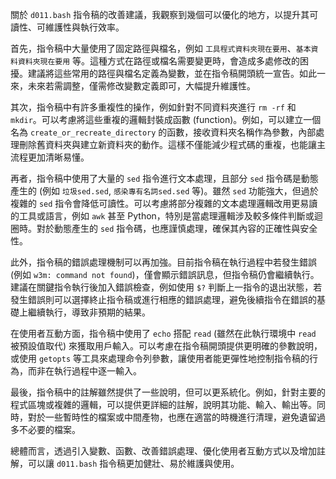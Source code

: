關於 `d011.bash` 指令稿的改善建議，我觀察到幾個可以優化的地方，以提升其可讀性、可維護性與執行效率。

首先，指令稿中大量使用了固定路徑與檔名，例如 `工具程式資料夾現在要用`、`基本資料資料夾現在要用` 等。這種方式在路徑或檔名需要變更時，會造成多處修改的困擾。建議將這些常用的路徑與檔名定義為變數，並在指令稿開頭統一宣告。如此一來，未來若需調整，僅需修改變數定義即可，大幅提升維護性。

其次，指令稿中有許多重複性的操作，例如針對不同資料夾進行 `rm -rf` 和 `mkdir`。可以考慮將這些重複的邏輯封裝成函數 (function)。例如，可以建立一個名為 `create_or_recreate_directory` 的函數，接收資料夾名稱作為參數，內部處理刪除舊資料夾與建立新資料夾的動作。這樣不僅能減少程式碼的重複，也能讓主流程更加清晰易懂。

再者，指令稿中使用了大量的 `sed` 指令進行文本處理，且部分 `sed` 指令碼是動態產生的 (例如 `垃圾sed.sed`, `感染專有名詞sed.sed` 等)。雖然 `sed` 功能強大，但過於複雜的 `sed` 指令會降低可讀性。可以考慮將部分複雜的文本處理邏輯改用更易讀的工具或語言，例如 `awk` 甚至 Python，特別是當處理邏輯涉及較多條件判斷或迴圈時。對於動態產生的 `sed` 指令碼，也應謹慎處理，確保其內容的正確性與安全性。

此外，指令稿的錯誤處理機制可以再加強。目前指令稿在執行過程中若發生錯誤 (例如 `w3m: command not found`)，僅會顯示錯誤訊息，但指令稿仍會繼續執行。建議在關鍵指令執行後加入錯誤檢查，例如使用 `$?` 判斷上一指令的退出狀態，若發生錯誤則可以選擇終止指令稿或進行相應的錯誤處理，避免後續指令在錯誤的基礎上繼續執行，導致非預期的結果。

在使用者互動方面，指令稿中使用了 `echo` 搭配 `read` (雖然在此執行環境中 `read` 被預設值取代) 來獲取用戶輸入。可以考慮在指令稿開頭提供更明確的參數說明，或使用 `getopts` 等工具來處理命令列參數，讓使用者能更彈性地控制指令稿的行為，而非在執行過程中逐一輸入。

最後，指令稿中的註解雖然提供了一些說明，但可以更系統化。例如，針對主要的程式區塊或複雜的邏輯，可以提供更詳細的註解，說明其功能、輸入、輸出等。同時，對於一些暫時性的檔案或中間產物，也應在適當的時機進行清理，避免遺留過多不必要的檔案。

總體而言，透過引入變數、函數、改善錯誤處理、優化使用者互動方式以及增加註解，可以讓 `d011.bash` 指令稿更加健壯、易於維護與使用。
